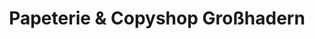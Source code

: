 ---
title: "Papeterie & Copyshop Großhadern"
url: /muenchen/papeterie-und-copyshop-grosshadern/
shop: Schreibwaren
---